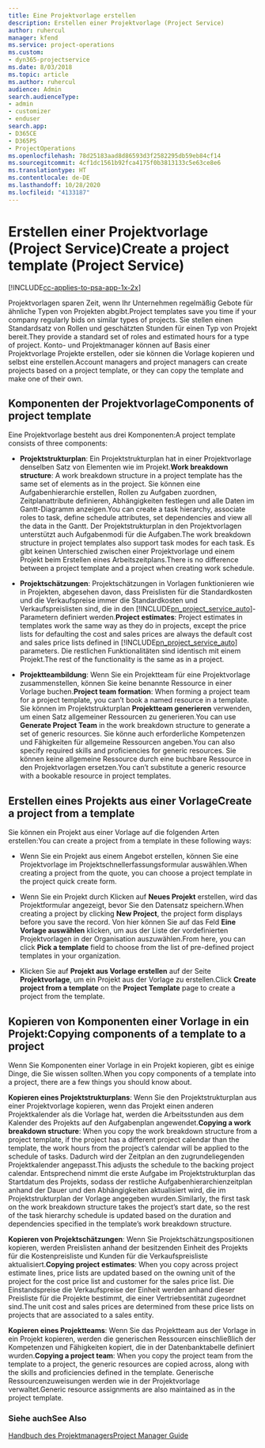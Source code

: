 ```yaml
---
title: Eine Projektvorlage erstellen
description: Erstellen einer Projektvorlage (Project Service)
author: ruhercul
manager: kfend
ms.service: project-operations
ms.custom:
- dyn365-projectservice
ms.date: 8/03/2018
ms.topic: article
ms.author: ruhercul
audience: Admin
search.audienceType:
- admin
- customizer
- enduser
search.app:
- D365CE
- D365PS
- ProjectOperations
ms.openlocfilehash: 78d25183aad8d86593d3f2582295db59eb84cf14
ms.sourcegitcommit: 4cf1dc1561b92fca4175f0b3813133c5e63ce8e6
ms.translationtype: HT
ms.contentlocale: de-DE
ms.lasthandoff: 10/28/2020
ms.locfileid: "4133187"
---
```

# <a name="create-a-project-template-project-service"></a><span data-ttu-id="be6b1-103">Erstellen einer Projektvorlage (Project Service)</span><span class="sxs-lookup"><span data-stu-id="be6b1-103">Create a project template (Project Service)</span></span>

[!INCLUDE[cc-applies-to-psa-app-1x-2x](../includes/cc-applies-to-psa-app-1x-2x.md)]

<span data-ttu-id="be6b1-104">Projektvorlagen sparen Zeit, wenn Ihr Unternehmen regelmäßig Gebote für ähnliche Typen von Projekten abgibt.</span><span class="sxs-lookup"><span data-stu-id="be6b1-104">Project templates save you time if your company regularly bids on similar types of projects.</span></span> <span data-ttu-id="be6b1-105">Sie stellen einen Standardsatz von Rollen und geschätzten Stunden für einen Typ von Projekt bereit.</span><span class="sxs-lookup"><span data-stu-id="be6b1-105">They provide a standard set of roles and estimated hours for a type of project.</span></span> <span data-ttu-id="be6b1-106">Konto- und Projektmanager können auf Basis einer Projektvorlage Projekte erstellen, oder sie können die Vorlage kopieren und selbst eine erstellen.</span><span class="sxs-lookup"><span data-stu-id="be6b1-106">Account managers and project managers can create projects based on a project template, or they can copy the template and make one of their own.</span></span>  
  
## <a name="components-of-project-template"></a><span data-ttu-id="be6b1-107">Komponenten der Projektvorlage</span><span class="sxs-lookup"><span data-stu-id="be6b1-107">Components of project template</span></span>
 <span data-ttu-id="be6b1-108">Eine Projektvorlage besteht aus drei Komponenten:</span><span class="sxs-lookup"><span data-stu-id="be6b1-108">A project template consists of three components:</span></span>  
  
- <span data-ttu-id="be6b1-109">**Projektstrukturplan**: Ein Projektstrukturplan hat in einer Projektvorlage denselben Satz von Elementen wie im Projekt.</span><span class="sxs-lookup"><span data-stu-id="be6b1-109">**Work breakdown structure**: A work breakdown structure in a project template has the same set of elements as in the project.</span></span> <span data-ttu-id="be6b1-110">Sie können eine Aufgabenhierarchie erstellen, Rollen zu Aufgaben zuordnen, Zeitplanattribute definieren, Abhängigkeiten festlegen und alle Daten im Gantt-Diagramm anzeigen.</span><span class="sxs-lookup"><span data-stu-id="be6b1-110">You can create a task hierarchy, associate roles to task, define schedule attributes, set dependencies and view all the data in the Gantt.</span></span> <span data-ttu-id="be6b1-111">Der Projektstrukturplan in den Projektvorlagen unterstützt auch Aufgabenmodi für die Aufgaben.</span><span class="sxs-lookup"><span data-stu-id="be6b1-111">The work breakdown structure in project templates also support task modes for each task.</span></span> <span data-ttu-id="be6b1-112">Es gibt keinen Unterschied zwischen einer Projektvorlage und einem Projekt beim Erstellen eines Arbeitszeitplans.</span><span class="sxs-lookup"><span data-stu-id="be6b1-112">There is no difference between a project template and a project when creating work schedule.</span></span>  
  
- <span data-ttu-id="be6b1-113">**Projektschätzungen**: Projektschätzungen in Vorlagen funktionieren wie in Projekten, abgesehen davon, dass Preislisten für die Standardkosten und die Verkaufspreise immer die Standardkosten und Verkaufspreislisten sind, die in den [!INCLUDE[pn_project_service_auto](../includes/pn-project-service-auto.md)]-Parametern definiert werden.</span><span class="sxs-lookup"><span data-stu-id="be6b1-113">**Project estimates**: Project estimates in templates work the same way as they do in projects, except the price lists for defaulting the cost and sales prices are always the default cost and sales price lists defined in [!INCLUDE[pn_project_service_auto](../includes/pn-project-service-auto.md)] parameters.</span></span> <span data-ttu-id="be6b1-114">Die restlichen Funktionalitäten sind identisch mit einem Projekt.</span><span class="sxs-lookup"><span data-stu-id="be6b1-114">The rest of the functionality is the same as in a project.</span></span>  
  
- <span data-ttu-id="be6b1-115">**Projektteambildung**: Wenn Sie ein Projektteam für eine Projektvorlage zusammenstellen, können Sie keine benannte Ressource in einer Vorlage buchen.</span><span class="sxs-lookup"><span data-stu-id="be6b1-115">**Project team formation**: When forming a project team for a project template, you can’t book a named resource in a template.</span></span> <span data-ttu-id="be6b1-116">Sie können im Projektstrukturplan **Projektteam generieren** verwenden, um einen Satz allgemeiner Ressourcen zu generieren.</span><span class="sxs-lookup"><span data-stu-id="be6b1-116">You can use **Generate Project Team** in the work breakdown structure to generate a set of generic resources.</span></span> <span data-ttu-id="be6b1-117">Sie könne auch erforderliche Kompetenzen und Fähigkeiten für allgemeine Ressourcen angeben.</span><span class="sxs-lookup"><span data-stu-id="be6b1-117">You can also specify required skills and proficiencies for generic resources.</span></span> <span data-ttu-id="be6b1-118">Sie können keine allgemeine Ressource durch eine buchbare Ressource in den Projektvorlagen ersetzen.</span><span class="sxs-lookup"><span data-stu-id="be6b1-118">You can’t substitute a generic resource with a bookable resource in project templates.</span></span>  
  
## <a name="create-a-project-from-a-template"></a><span data-ttu-id="be6b1-119">Erstellen eines Projekts aus einer Vorlage</span><span class="sxs-lookup"><span data-stu-id="be6b1-119">Create a project from a template</span></span>  
 <span data-ttu-id="be6b1-120">Sie können ein Projekt aus einer Vorlage auf die folgenden Arten erstellen:</span><span class="sxs-lookup"><span data-stu-id="be6b1-120">You can create a project from a template in these following ways:</span></span>  
  
-   <span data-ttu-id="be6b1-121">Wenn Sie ein Projekt aus einem Angebot erstellen, können Sie eine Projektvorlage im Projektschnellerfassungsformular auswählen.</span><span class="sxs-lookup"><span data-stu-id="be6b1-121">When creating a project from the quote, you can choose a project template in the project quick create form.</span></span>  
  
-   <span data-ttu-id="be6b1-122">Wenn Sie ein Projekt durch Klicken auf **Neues Projekt** erstellen, wird das Projektformular angezeigt, bevor Sie den Datensatz speichern.</span><span class="sxs-lookup"><span data-stu-id="be6b1-122">When creating a project by clicking **New Project**, the project form displays before you save the record.</span></span> <span data-ttu-id="be6b1-123">Von hier können Sie auf das Feld **Eine Vorlage auswählen** klicken, um aus der Liste der vordefinierten Projektvorlagen in der Organisation auszuwählen.</span><span class="sxs-lookup"><span data-stu-id="be6b1-123">From here, you can click **Pick a template** field to choose from the list of pre-defined project templates in your organization.</span></span>  
  
-   <span data-ttu-id="be6b1-124">Klicken Sie auf **Projekt aus Vorlage erstellen** auf der Seite **Projektvorlage**, um ein Projekt aus der Vorlage zu erstellen.</span><span class="sxs-lookup"><span data-stu-id="be6b1-124">Click **Create project from a template** on the **Project Template** page to create a project from the template.</span></span>  
  
## <a name="copying-components-of-a-template-to-a-project"></a><span data-ttu-id="be6b1-125">Kopieren von Komponenten einer Vorlage in ein Projekt:</span><span class="sxs-lookup"><span data-stu-id="be6b1-125">Copying components of a template to a project</span></span>  
 <span data-ttu-id="be6b1-126">Wenn Sie Komponenten einer Vorlage in ein Projekt kopieren, gibt es einige Dinge, die Sie wissen sollten.</span><span class="sxs-lookup"><span data-stu-id="be6b1-126">When you copy components of a template into a project, there are a few things you should know about.</span></span>  
  
 <span data-ttu-id="be6b1-127">**Kopieren eines Projektstrukturplans**: Wenn Sie den Projektstrukturplan aus einer Projektvorlage kopieren, wenn das Projekt einen anderen Projektkalender als die Vorlage hat, werden die Arbeitsstunden aus dem Kalender des Projekts auf den Aufgabenplan angewendet.</span><span class="sxs-lookup"><span data-stu-id="be6b1-127">**Copying a work breakdown structure**: When you copy the work breakdown structure from a project template, if the project has a different project calendar than the template, the work hours from the project’s calendar will be applied to the schedule of tasks.</span></span> <span data-ttu-id="be6b1-128">Dadurch wird der Zeitplan an den zugrundeliegenden Projektkalender angepasst.</span><span class="sxs-lookup"><span data-stu-id="be6b1-128">This adjusts the schedule to the backing project calendar.</span></span> <span data-ttu-id="be6b1-129">Entsprechend nimmt die erste Aufgabe im Projektstrukturplan das Startdatum des Projekts, sodass der restliche Aufgabenhierarchienzeitplan anhand der Dauer und den Abhängigkeiten aktualisiert wird, die im Projektstrukturplan der Vorlage angegeben wurden.</span><span class="sxs-lookup"><span data-stu-id="be6b1-129">Similarly, the first task on the work breakdown structure takes the project’s start date, so the rest of the task hierarchy schedule is updated based on the duration and dependencies specified in the template’s work breakdown structure.</span></span>  
  
 <span data-ttu-id="be6b1-130">**Kopieren von Projektschätzungen**: Wenn Sie Projektschätzungspositionen kopieren, werden Preislisten anhand der besitzenden Einheit des Projekts für die Kostenpreisliste und Kunden für die Verkaufspreisliste aktualisiert.</span><span class="sxs-lookup"><span data-stu-id="be6b1-130">**Copying project estimates**: When you copy across project estimate lines, price lists are updated based on the owning unit of the project for the cost price list and customer for the sales price list.</span></span> <span data-ttu-id="be6b1-131">Die Einstandspreise die Verkaufspreise der Einheit werden anhand dieser Preisliste für die Projekte bestimmt, die einer Vertriebsentität zugeordnet sind.</span><span class="sxs-lookup"><span data-stu-id="be6b1-131">The unit cost and sales prices are determined from these price lists on projects that are associated to a sales entity.</span></span>  
  
 <span data-ttu-id="be6b1-132">**Kopieren eines Projektteams**: Wenn Sie das Projektteam aus der Vorlage in ein Projekt kopieren, werden die generischen Ressourcen einschließlich der Kompetenzen und Fähigkeiten kopiert, die in der Datenbanktabelle definiert wurden.</span><span class="sxs-lookup"><span data-stu-id="be6b1-132">**Copying a project team**: When you copy the project team from the template to a project, the generic resources are copied across, along with the skills and proficiencies defined in the template.</span></span> <span data-ttu-id="be6b1-133">Generische Ressourcenzuweisungen werden wie in der Projektvorlage verwaltet.</span><span class="sxs-lookup"><span data-stu-id="be6b1-133">Generic resource assignments are also maintained as in the project template.</span></span>  
  
### <a name="see-also"></a><span data-ttu-id="be6b1-134">Siehe auch</span><span class="sxs-lookup"><span data-stu-id="be6b1-134">See Also</span></span>  
 [<span data-ttu-id="be6b1-135">Handbuch des Projektmanagers</span><span class="sxs-lookup"><span data-stu-id="be6b1-135">Project Manager Guide</span></span>](../psa/project-manager-guide.md)
